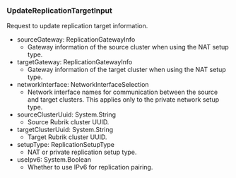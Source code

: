 ### UpdateReplicationTargetInput
Request to update replication target information.

- sourceGateway: ReplicationGatewayInfo
  - Gateway information of the source cluster when using the NAT setup type.
- targetGateway: ReplicationGatewayInfo
  - Gateway information of the target cluster when using the NAT setup type.
- networkInterface: NetworkInterfaceSelection
  - Network interface names for communication between the source and target clusters. This applies only to the private network setup type.
- sourceClusterUuid: System.String
  - Source Rubrik cluster UUID.
- targetClusterUuid: System.String
  - Target Rubrik cluster UUID.
- setupType: ReplicationSetupType
  - NAT or private replication setup type.
- useIpv6: System.Boolean
  - Whether to use IPv6 for replication pairing.
